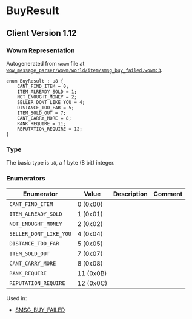 # BuyResult

## Client Version 1.12

### Wowm Representation

Autogenerated from `wowm` file at [`wow_message_parser/wowm/world/item/smsg_buy_failed.wowm:3`](https://github.com/gtker/wow_messages/tree/main/wow_message_parser/wowm/world/item/smsg_buy_failed.wowm#L3).

```rust,ignore
enum BuyResult : u8 {
    CANT_FIND_ITEM = 0;
    ITEM_ALREADY_SOLD = 1;
    NOT_ENOUGHT_MONEY = 2;
    SELLER_DONT_LIKE_YOU = 4;
    DISTANCE_TOO_FAR = 5;
    ITEM_SOLD_OUT = 7;
    CANT_CARRY_MORE = 8;
    RANK_REQUIRE = 11;
    REPUTATION_REQUIRE = 12;
}
```
### Type
The basic type is `u8`, a 1 byte (8 bit) integer.
### Enumerators
| Enumerator | Value  | Description | Comment |
| --------- | -------- | ----------- | ------- |
| `CANT_FIND_ITEM` | 0 (0x00) |  |  |
| `ITEM_ALREADY_SOLD` | 1 (0x01) |  |  |
| `NOT_ENOUGHT_MONEY` | 2 (0x02) |  |  |
| `SELLER_DONT_LIKE_YOU` | 4 (0x04) |  |  |
| `DISTANCE_TOO_FAR` | 5 (0x05) |  |  |
| `ITEM_SOLD_OUT` | 7 (0x07) |  |  |
| `CANT_CARRY_MORE` | 8 (0x08) |  |  |
| `RANK_REQUIRE` | 11 (0x0B) |  |  |
| `REPUTATION_REQUIRE` | 12 (0x0C) |  |  |

Used in:
* [SMSG_BUY_FAILED](smsg_buy_failed.md)

